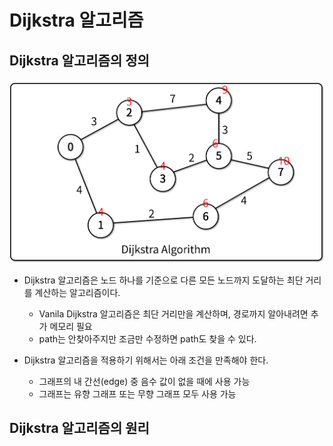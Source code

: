 # Dijkstra 알고리즘
## Dijkstra 알고리즘의 정의
![Dijkstra Algorithm](https://github.com/ai-creatv/algorithm_nklcb1/raw/master/4_Algorithms/4_7_DijkstraAlgorithm/img/1.png)

- Dijkstra 알고리즘은 노드 하나를 기준으로 다른 모든 노드까지 도달하는 최단 거리를 계산하는 알고리즘이다.
  - Vanila Dijkstra 알고리즘은 최단 거리만을 계산하며, 경로까지 알아내려면 추가 메모리 필요
  - path는 안찾아주지만 조금만 수정하면 path도 찾을 수 있다.


- Dijkstra 알고리즘을 적용하기 위해서는 아래 조건을 만족해야 한다.
  - 그래프의 내 간선(edge) 중 음수 값이 없을 때에 사용 가능
  - 그래프는 유향 그래프 또는 무향 그래프 모두 사용 가능

## Dijkstra 알고리즘의 원리

